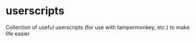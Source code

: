 # userscripts
Collection of useful userscripts (for use with tampermonkey, etc.) to make life easier
